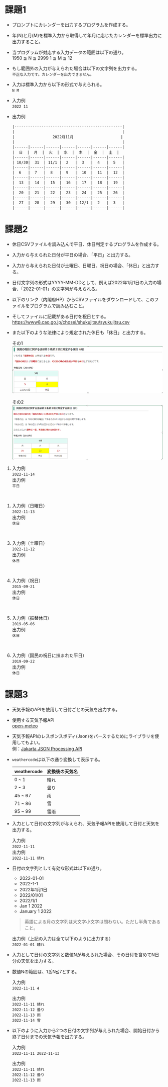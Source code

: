 # 課題1

+ プロンプトにカレンダーを出力するプログラムを作成する。  

+ 年(N)と月(M)を標準入力から取得して年月に応じたカレンダーを標準出力に出力すること。  
+ 当プログラムが対応する入力データの範囲は以下の通り。  
    1950 ≦ N ≦ 2999
    1 ≦ M ≦ 12
+ もし範囲外の入力が与えられた場合は以下の文字列を出力する。  
    `不正な入力です。カレンダーを出力できません。`

+ 入力は標準入力から以下の形式で与えられる。  
`N M`

+ 入力例  
`2022 11`

+ 出力例  
    ```
    |------------------------------------------------|
    |                                                |
    |                 2022月11月                     |
    |                                                |
    |------|------|------|------|------|------|------|
    |  日  |  月  |  火  |  水  |  木  |  金  |  土  |
    |------|------|------|------|------|------|------|
    | 10/30|  31  | 11/1 |  2   |  3   |  4   |  5   |
    |------|------|------|------|------|------|------|
    |  6   |  7   |  8   |  9   |  10  |  11  |  12  |
    |------|------|------|------|------|------|------|
    |  13  |  14  |  15  |  16  |  17  |  18  |  19  |
    |------|------|------|------|------|------|------|
    |  20  |  21  |  22  |  23  |  24  |  25  |  26  |
    |------|------|------|------|------|------|------|
    |  27  |  28  |  29  |  30  | 12/1 |  2   |  3   |
    |------|------|------|------|------|------|------|
    ```

# 課題2

+ 休日CSVファイルを読み込んで平日、休日判定するプログラムを作成する。

+ 入力から与えられた日付が平日の場合、「平日」と出力する。
+ 入力から与えられた日付が土曜日、日曜日、祝日の場合、「休日」と出力する。
+ 日付文字列の形式はYYYY-MM-DDとして、例えば2022年1月1日の入力の場合、「2022-01-01」の文字列が与えられる。

+ 以下のリンク（内閣府HP）からCSVファイルをダウンロードして、このファイルをプログラムで読み込むこと。
+ そしてファイルに記載がある日付を祝日とする。  
    https://www8.cao.go.jp/chosei/shukujitsu/syukujitsu.csv

+ また以下のような法律により規定された休日も「休日」と出力する。

    その1  
    ![picture 2](image/2bec843da024d27b2e8f56ba2bec2791f659aca78479d2e2013da9bf04906ca5.png)  

    その2  
    ![picture 3](image/2752089dc6f1e8f9aa90abaaafae4f746aee96a52a9c9ba0d07c6e8914b925e1.png)  

1. 入力例  
    `2022-11-14`  
    出力例  
    `平日`  

<br>

1. 入力例（日曜日）  
    `2022-11-13`  
    出力例  
    `休日`  

<br>

3. 入力例（土曜日）  
    `2022-11-12`  
    出力例  
    `休日`  

<br>

4. 入力例（祝日）  
    `2015-09-21`  
    出力例  
    `休日`  

<br>

5. 入力例（振替休日）  
    `2019-05-06`  
    出力例  
    `休日`

<br>

6. 入力例（国民の祝日に挟まれた平日）  
    `2019-09-22`  
    出力例  
    `休日`  

# 課題3

+ 天気予報のAPIを使用して日付ごとの天気を出力する。

+ 使用する天気予報API  
    [open-meteo](https://open-meteo.com/en)
+ 天気予報APIのレスポンスボディ(Json)をパースするためにライブラリを使用してもよい。  
    例：[Jakarta JSON Processing API](https://mvnrepository.com/artifact/jakarta.json/jakarta.json-api)

+ `weathercode`は以下の通り変換して表示する。

    | weathercode | 変換後の天気名 |
    | ---- | ---- |
    | 0 ~ 1 | 晴れ |
    | 2 ~ 3 | 曇り |
    | 45 ~ 67 | 雨 |
    | 71 ~ 86 | 雪 |
    | 95 ~ 99 | 雷雨 |

+ 入力として日付の文字列が与えられ、天気予報APIを使用して日付と天気を出力する。

    入力例  
    `2022-11-11`  
    出力例  
    `2022-11-11 晴れ`  

+ 日付の文字列として有効な形式は以下の通り。
    + 2022-01-01
    + 2022-1-1
    + 2022年1月1日
    + 2022/01/01
    + 2022/1/1
    + Jan 1 2022
    + January 1 2022
    > 英語による月の文字列は大文字小文字は問わない。ただし半角であること。

    出力例（上記の入力は全て以下のように出力する）  
    `2022-01-01 晴れ`

+ 入力として日付の文字列と数値Nが与えられた場合、その日付を含めてN日分の天気を出力する。
+ 数値Nの範囲は、1≦N≦7とする。

    入力例  
    `2022-11-11 4`  

    出力例  
    `2022-11-11 晴れ`  
    `2022-11-12 曇り`  
    `2022-11-13 雨`  
    `2022-11-14 雪`  

+ 以下のように入力から2つの日付の文字列が与えられた場合、開始日付から終了日付までの天気予報を出力する。

    入力例  
    `2022-11-11 2022-11-13`  

    出力例  
    `2022-11-11 晴れ`  
    `2022-11-12 曇り`  
    `2022-11-13 雨`  